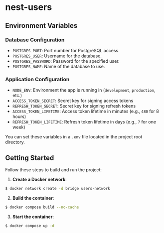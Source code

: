 # nest-users

## Environment Variables

### Database Configuration
- `POSTGRES_PORT`: Port number for PostgreSQL access.
- `POSTGRES_USER`: Username for the database.
- `POSTGRES_PASSWORD`: Password for the specified user.
- `POSTGRES_NAME`: Name of the database to use.

### Application Configuration
- `NODE_ENV`: Environment the app is running in (`development`, `production`, etc.)
- `ACCESS_TOKEN_SECRET`: Secret key for signing access tokens
- `REFRESH_TOKEN_SECRET`: Secret key for signing refresh tokens
- `ACCESS_TOKEN_LIFETIME`: Access token lifetime in minutes (e.g., `480` for 8 hours)
- `REFRESH_TOKEN_LIFETIME`: Refresh token lifetime in days (e.g., `7` for one week)

You can set these variables in a `.env` file located in the project root directory.

## Getting Started

Follow these steps to build and run the project:

1. **Create a Docker network**:
```bash
$ docker network create -d bridge users-network
```

2. **Build the container**:
```bash
$ docker compose build --no-cache
```

3. **Start the container**:
```bash
$ docker compose up -d
```
